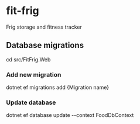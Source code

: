 # fit-frig
Frig storage and fitness tracker

## Database migrations
cd src/FitFrig.Web

### Add new migration
dotnet ef migrations add {Migration name}

### Update database
dotnet ef database update --context FoodDbContext